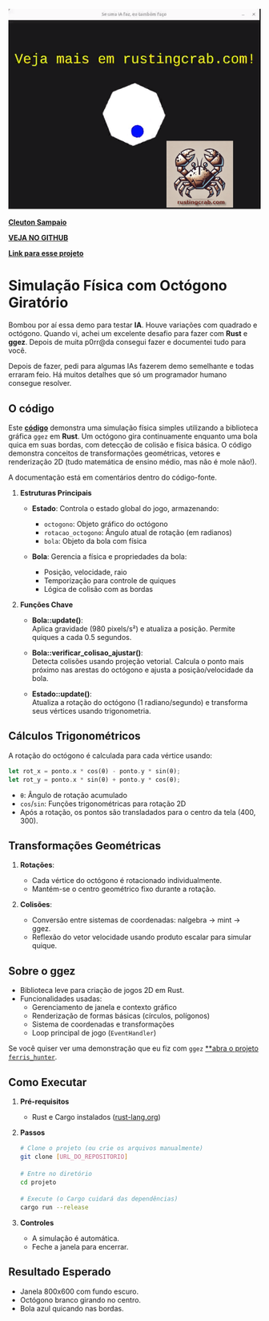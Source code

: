 ![](image.png)

[**Cleuton Sampaio**](https://linkedin.com/in/cleutonsampaio)

[**VEJA NO GITHUB**](https://github.com/cleuton/rustingcrab)

[**Link para esse projeto**](https://github.com/cleuton/rustingcrab/tree/main/code_samples/gravity)

# Simulação Física com Octógono Giratório

Bombou por aí essa demo para testar **IA**. Houve variações com quadrado e octógono. Quando vi, achei um excelente desafio para
fazer com **Rust** e **ggez**. Depois de muita p0rr@da consegui fazer e documentei tudo para você. 

Depois de fazer, pedi para algumas IAs fazerem demo semelhante e todas erraram feio. Há muitos detalhes que só um programador
humano consegue resolver. 

## O código

Este [**código**](./src/main.rs) demonstra uma simulação física simples utilizando a biblioteca gráfica `ggez` em **Rust**. Um octógono gira continuamente enquanto uma bola quica em suas bordas, com detecção de colisão e física básica. O código demonstra conceitos de transformações geométricas, vetores e renderização 2D (tudo matemática de ensino médio, mas não é mole não!).

A documentação está em comentários dentro do código-fonte. 

1. **Estruturas Principais**  
   - **Estado**: Controla o estado global do jogo, armazenando:  
     - `octogono`: Objeto gráfico do octógono  
     - `rotacao_octogono`: Ângulo atual de rotação (em radianos)  
     - `bola`: Objeto da bola com física  

   - **Bola**: Gerencia a física e propriedades da bola:  
     - Posição, velocidade, raio  
     - Temporização para controle de quiques  
     - Lógica de colisão com as bordas  

2. **Funções Chave**  
   - **Bola::update()**:  
     Aplica gravidade (980 pixels/s²) e atualiza a posição. Permite quiques a cada 0.5 segundos.  

   - **Bola::verificar_colisao_ajustar()**:  
     Detecta colisões usando projeção vetorial. Calcula o ponto mais próximo nas arestas do octógono e ajusta a posição/velocidade da bola.  

   - **Estado::update()**:  
     Atualiza a rotação do octógono (1 radiano/segundo) e transforma seus vértices usando trigonometria.  

## Cálculos Trigonométricos

A rotação do octógono é calculada para cada vértice usando:

```rust
let rot_x = ponto.x * cos(θ) - ponto.y * sin(θ);
let rot_y = ponto.x * sin(θ) + ponto.y * cos(θ);
```  
- `θ`: Ângulo de rotação acumulado  
- `cos`/`sin`: Funções trigonométricas para rotação 2D  
- Após a rotação, os pontos são transladados para o centro da tela (400, 300).  

## Transformações Geométricas

1. **Rotações**:  
   - Cada vértice do octógono é rotacionado individualmente.  
   - Mantém-se o centro geométrico fixo durante a rotação.  

2. **Colisões**:  
   - Conversão entre sistemas de coordenadas: nalgebra → mint → ggez.  
   - Reflexão do vetor velocidade usando produto escalar para simular quique.  

## Sobre o ggez  
- Biblioteca leve para criação de jogos 2D em Rust.  
- Funcionalidades usadas:  
  - Gerenciamento de janela e contexto gráfico  
  - Renderização de formas básicas (círculos, polígonos)  
  - Sistema de coordenadas e transformações  
  - Loop principal de jogo (`EventHandler`)  

Se você quiser ver uma demonstração que eu fiz com `ggez` [**abra o projeto `ferris_hunter`](https://github.com/cleuton/rustingcrab/tree/main/code_samples/game).

## Como Executar

1. **Pré-requisitos**  
   - Rust e Cargo instalados ([rust-lang.org](https://www.rust-lang.org/))  

2. **Passos**  

   ```bash
   # Clone o projeto (ou crie os arquivos manualmente)
   git clone [URL_DO_REPOSITORIO]

   # Entre no diretório
   cd projeto

   # Execute (o Cargo cuidará das dependências)
   cargo run --release
   ```

3. **Controles**  
   - A simulação é automática.  
   - Feche a janela para encerrar.  

## Resultado Esperado

- Janela 800x600 com fundo escuro.  
- Octógono branco girando no centro.  
- Bola azul quicando nas bordas.  

